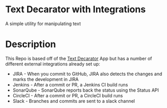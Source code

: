 # Text Decarator with Integrations

A simple utility for manipulating text

# Description

This Repo is based off of the [Text Decarator](https://github.com/birds-of-a-feather/dc-summit-integration-workshop-ci-java) App but has a number of different external integrations already set up:
- JIRA - When you commit to GitHub, JIRA also detects the changes and marks the development in JIRA
- Jenkins - After a commit or PR, a Jenkins CI build runs
- SonarQube - SonarQube reports back the status using the Status API
- CircleCI - After a commit or PR, a CircleCI build runs
- Slack - Branches and commits are sent to a slack channel

<!--
## License

The project is available as open source under the terms of the [MIT License](http://opensource.org/licenses/MIT).
-->
